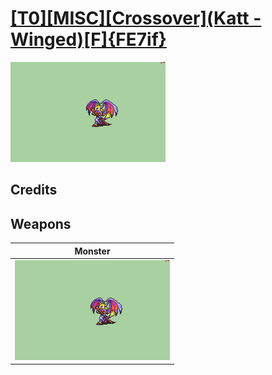 # [\[T0\]\[MISC\]\[Crossover\]\(Katt - Winged\)\[F\]{FE7if}](../%5BT0%5D%5BMISC%5D%5BCrossover%5D(Katt%20-%20Winged)%5BF%5D%7BFE7if%7D)

<img src="./8.%20Monster/Monster_000.png" alt="[T0][MISC][Crossover](Katt - Winged)[F]{FE7if} standing" />

## Credits



## Weapons


|Monster |
|  :---: |
| <img alt="Monster animation" src="./8.%20Monster/Monster.gif" /> |
